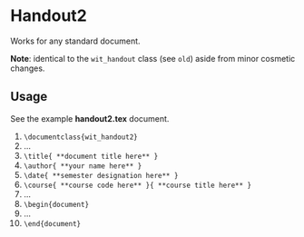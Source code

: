 Handout2
========
Works for any standard document.

**Note**: identical to the `wit_handout` class (see `old`) aside from minor cosmetic changes.

## Usage
See the example **handout2.tex** document.

1. `\documentclass{wit_handout2}`
2. ...
3. `\title{ **document title here** }`
4. `\author{ **your name here** }`
5. `\date{ **semester designation here** }`
6. `\course{ **course code here** }{ **course title here** }`
7. ...
8. `\begin{document}`
9. ...
10. `\end{document}`
